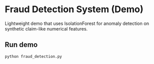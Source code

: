 # Fraud Detection System (Demo)

Lightweight demo that uses IsolationForest for anomaly detection on synthetic claim-like numerical features.

## Run demo
```bash
python fraud_detection.py
```
